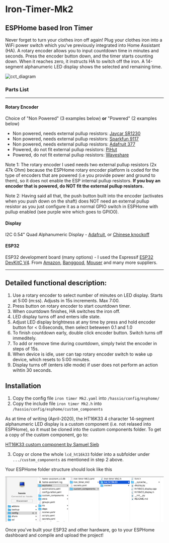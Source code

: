 # Iron-Timer-Mk2
## ESPHome based Iron Timer
Never forget to turn your clothes iron off again! Plug your clothes iron into a WiFi power switch which you've previously integrated into Home Assistant (HA). A rotary encoder allows you to input countdown time in minutes and seconds. Press the encoder button down, and the timer starts counting down. When it reaches zero, it instructs HA to switch off the iron. A 14-segment alphanumeric LED display shows the selected and remaining time.

![cct_diagram](/Circuit_diagram_Iron_Timer.svg "Iron timer circuit diagram")

### Parts List

------------

#### Rotary Encoder
Choice of "Non Powered" (3 examples below) **or** "Powered" (2 examples below)
- Non powered, needs external pullup resistors: [Jaycar SR1230](https://www.jaycar.com.au/rotary-encoder-with-pushbutton/p/SR1230 "Jaycar SR1230")
- Non powered, needs external pullup resistors: [Sparkfun 9117](https://www.sparkfun.com/products/9117 "Sparkfun 9117")
- Non powered, needs external pullup resistors: [Adafruit 377](https://www.adafruit.com/product/377 "Adafruit 377")
- Powered, do not fit external pullup resistors: [PiHut](https://thepihut.com/products/keyes-rotary-encoder-module "PiHut")
- Powered, do not fit external pullup resistors: [Waveshare](https://www.waveshare.com/rotation-sensor.htm "Waveshare")

Note 1: The rotary encoder I used needs two external pullup resistors (2x 47k Ohm) because the ESPHome rotary encoder platform is coded for the type of encoders that are powered (i.e you provide power and ground to them), so it does not enable the ESP internal pullup resistors. **If you buy an encoder that is powered, do NOT fit the external pullup resistors.**

Note 2: Having said all that, the push button built into the encoder (activates when you push down on the shaft) does NOT need an external pullup resistor as you just configure it as a normal GPIO switch in ESPHome with pullup enabled (see purple wire which goes to GPIO0).
#### Display
I2C 0.54" Quad Alphanumeric Display - [Adafruit](https://www.adafruit.com/product/1911 "Adafruit"), or [Chinese knockoff](https://www.banggood.com/4-bit-Pozidriv-0_54-Inch-14-segment-LED-Digital-Tube-Module-Red-Green-I2C-Control-2-line-Control-LED-Display-Screen-Module-p-1546304.html?rmmds=search&ID=6157216&cur_warehouse=CN "Chinese knockoff")
#### ESP32
ESP32 development board (many options) - I used the Espressif [ESP32 DevKitC V4](https://docs.espressif.com/projects/esp-idf/en/v4.1-beta1/hw-reference/get-started-devkitc.html "ESP32 DevKitC V4"). From [Amazon](https://www.amazon.com.au/Espressif-ESP32-ESP32-DEVKITC-ESP-WROOM-32-soldered/dp/B01N0SB08Q "Amazon"), [Banggood](https://www.banggood.com/ESP32-DevkitC-Core-Board-ESP32-Development-Board-ESP32-WROOM-32U32D-F-VB-VIB-S1-p-1426780.html?rmmds=buy&ID=566842&cur_warehouse=CN "Banggood"), [Mouser](https://www.mouser.com/ProductDetail/Espressif-Systems/ESP32-DevKitC?qs=sGAEpiMZZMuJ3l9lTgMBp1ZUJQFPkBG2y%2FW6zdCuiDMN%252BIbH6RhDCA%3D%3D "Mouser") and many more suppliers.

------------

## Detailed functional description:
1. Use a rotary encoder to select number of minutes on LED display. Starts at 5:00 (m:ss). Adjusts in 15s increments. Max 7:00.
2. Press button on rotary encoder to start countdown timer.
3. When countdown finishes, HA switches the iron off.
4. LED display turns off and enters idle state.
5. Adjust LED display brightness at any time by press and hold encoder button for < 0.6seconds, then select beteween 0.1 and 1.0
6. To finish countdown early, double click encoder button. Switch turns off immeditely.
7. To add or remove time during countdown, simply twist the encoder in steps of 15s.
8. When device is idle, user can tap rotary encoder switch to wake up device, which resets to 5:00 minutes.
9. Display turns off (enters idle mode) if user does not perform an action wihtin 30 seconds.

## Installation
1. Copy the config file `iron timer Mk2.yaml` into `/hassio/config/esphome/`
2. Copy the include file `iron timer Mk2.h` into  `/hassio/config/esphome/custom_components`

As at time of writing (April-2020), the HT16K33 4 character 14-segment alphanumeric LED display is a custom component (i.e. not relased into ESPHome), so it must be cloned into the custom components folder. To get a copy of the custom component, go to:

[HT16K33 custom component by Samuel Sieb](https://github.com/ssieb/custom_components/tree/master/lcd_ht16k33 "HT16K33 custom component by Samuel Sieb")

3. Copy or clone the whole `lcd_ht16k33` folder into a subfolder under `.../custom_components` as mentioned in step 2 above.

Your ESPHome folder structure should look like this

![folders](/Iron_timer_custom_components.png "ESPHome folder structure")

Once you've built your ESP32 and other hardware, go to your ESPHome dashboard and compile and upload the project!
